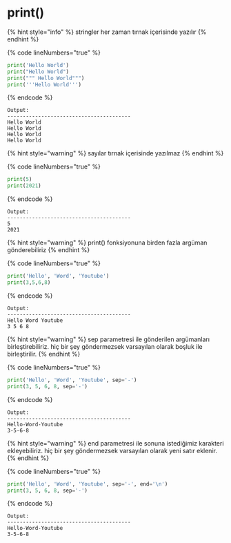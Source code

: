 # print()

{% hint style="info" %}
stringler her zaman tırnak içerisinde yazılır
{% endhint %}

{% code lineNumbers="true" %}
```python
print('Hello World')
print("Hello World")
print(""" Hello World""")
print('''Hello World''')
```
{% endcode %}

```
Output:
----------------------------------------
Hello World
Hello World
Hello World
Hello World
```

{% hint style="warning" %}
sayılar tırnak içerisinde yazılmaz
{% endhint %}

{% code lineNumbers="true" %}
```python
print(5)
print(2021)
```
{% endcode %}

```
Output:
----------------------------------------
5
2021
```

{% hint style="warning" %}
print() fonksiyonuna birden fazla argüman gönderebiliriz
{% endhint %}

{% code lineNumbers="true" %}
```python
print('Hello', 'Word', 'Youtube')
print(3,5,6,8)
```
{% endcode %}

```
Output:
----------------------------------------
Hello Word Youtube
3 5 6 8
```

{% hint style="warning" %}
sep parametresi ile gönderilen argümanları birleştirebiliriz. hiç bir şey göndermezsek varsayılan olarak boşluk ile birleştirilir.
{% endhint %}

{% code lineNumbers="true" %}
```python
print('Hello', 'Word', 'Youtube', sep='-')
print(3, 5, 6, 8, sep='-')
```
{% endcode %}

```
Output:
----------------------------------------
Hello-Word-Youtube
3-5-6-8
```

{% hint style="warning" %}
end parametresi ile sonuna istediğimiz karakteri ekleyebiliriz. hiç bir şey göndermezsek varsayılan olarak yeni satır eklenir.
{% endhint %}

{% code lineNumbers="true" %}
```python
print('Hello', 'Word', 'Youtube', sep='-', end='\n')
print(3, 5, 6, 8, sep='-')
```
{% endcode %}

```
Output:
----------------------------------------
Hello-Word-Youtube
3-5-6-8
```

